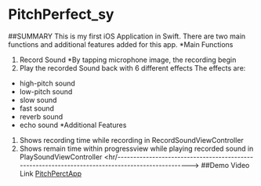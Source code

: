 # PitchPerfect_sy
##SUMMARY
This is my first iOS Application in Swift.
There are two main functions and additional features added for this app.
*Main Functions
1. Record Sound
*By tapping microphone image, the recording begin
2. Play the recorded Sound back with 6 different effects
The effects are:
- high-pitch sound
- low-pitch sound
- slow sound
- fast sound
- reverb sound
- echo sound
*Additional Features
1. Shows recording time while recording in RecordSoundViewController
2. Shows remain time within progressview while playing recorded sound in PlaySoundViewController
<hr/------------------------------------------------------------------------------------------------->
##Demo Video Link
[PitchPerctApp](https://www.youtube.com/watch?v=Z5eMroswM-c)
